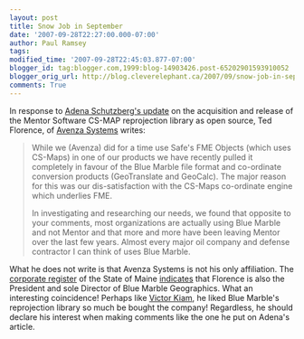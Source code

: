 ```yaml
---
layout: post
title: Snow Job in September
date: '2007-09-28T22:27:00.000-07:00'
author: Paul Ramsey
tags: 
modified_time: '2007-09-28T22:45:03.877-07:00'
blogger_id: tag:blogger.com,1999:blog-14903426.post-65202901593910052
blogger_orig_url: http://blog.cleverelephant.ca/2007/09/snow-job-in-september.html
comments: True
---
```


In response to [Adena Schutzberg's update](http://www.directionsmag.com/article.php?article_id=2556) on the acquisition and release of the Mentor Software CS-MAP reprojection library as open source, Ted Florence, of [Avenza Systems](http://www.avenza.com/) writes:

> While we (Avenza) did for a time use Safe's FME Objects (which uses CS-Maps) in one of our products we have recently pulled it completely in favour of the Blue Marble file format and co-ordinate conversion products (GeoTranslate and GeoCalc). The major reason for this was our dis-satisfaction with the CS-Maps co-ordinate engine which underlies FME.
> 
> In investigating and researching our needs, we found that opposite to your comments, most organizations are actually using Blue Marble and not Mentor and that more and more have been leaving Mentor over the last few years. Almost every major oil company and defense contractor I can think of uses Blue Marble.

What he does not write is that Avenza Systems is not his only affiliation.  The [corporate register](https://icrs.informe.org/nei-sos-icrs/ICRS?MainPage=x) of the State of Maine [indicates](http://farm2.static.flickr.com/1197/1456856318_37756d7b37_b.jpg) that Florence is also the President and sole Director of Blue Marble Geographics.  What an interesting coincidence!  Perhaps like [Victor Kiam](http://en.wikipedia.org/wiki/Victor_Kiam), he liked Blue Marble's reprojection library so much be bought the company!  Regardless, he should declare his interest when making comments like the one he put on Adena's article.